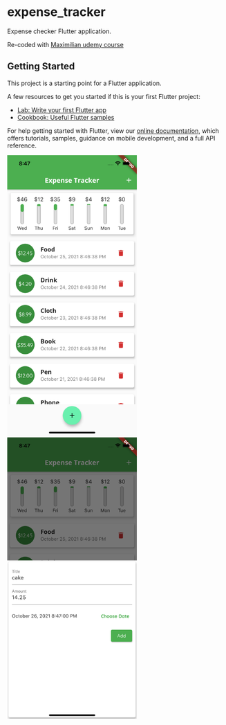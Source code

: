 # expense_tracker

Expense checker Flutter application.

Re-coded with [Maximilian udemy course](https://www.udemy.com/course/learn-flutter-dart-to-build-ios-android-apps/)

## Getting Started

This project is a starting point for a Flutter application.

A few resources to get you started if this is your first Flutter project:

- [Lab: Write your first Flutter app](https://flutter.dev/docs/get-started/codelab)
- [Cookbook: Useful Flutter samples](https://flutter.dev/docs/cookbook)

For help getting started with Flutter, view our
[online documentation](https://flutter.dev/docs), which offers tutorials,
samples, guidance on mobile development, and a full API reference.

<p float="left">
  <img src="./assets/images/ScreenShot-iPhone13_1.png" width="300" />
  <img src="./assets/images/ScreenShot-iPhone13_2.png" width="300" />
</p>